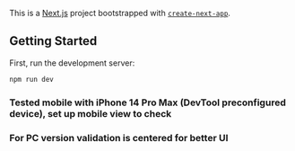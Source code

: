 This is a [Next.js](https://nextjs.org/) project bootstrapped with [`create-next-app`](https://github.com/vercel/next.js/tree/canary/packages/create-next-app).

## Getting Started

First, run the development server:

```bash
npm run dev
```



### Tested mobile with iPhone 14 Pro Max (DevTool preconfigured device), set up mobile view to check
### For PC version validation is centered for better UI
